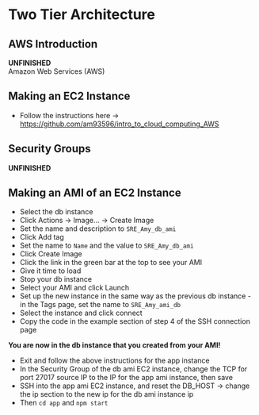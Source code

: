 # Two Tier Architecture
## AWS Introduction  
**UNFINISHED**  
Amazon Web Services (AWS)

## Making an EC2 Instance
- Follow the instructions here -> https://github.com/am93596/intro_to_cloud_computing_AWS

## Security Groups  
**UNFINISHED**  

## Making an AMI of an EC2 Instance
- Select the db instance
- Click Actions -> Image... -> Create Image
- Set the name and description to `SRE_Amy_db_ami`
- Click Add tag
- Set the name to `Name` and the value to `SRE_Amy_db_ami`
- Click Create Image
- Click the link in the green bar at the top to see your AMI
- Give it time to load
- Stop your db instance
- Select your AMI and click Launch
- Set up the new instance in the same way as the previous db instance - in the Tags page, set the name to `SRE_Amy_ami_db`
- Select the instance and click connect
- Copy the code in the example section of step 4 of the SSH connection page  

**You are now in the db instance that you created from your AMI!**  

- Exit and follow the above instructions for the app instance
- In the Security Group of the db ami EC2 instance, change the TCP for port 27017 source IP to the IP for the app ami instance, then save
- SSH into the app ami EC2 instance, and reset the DB_HOST -> change the ip section to the new ip for the db ami instance ip
- Then `cd app` and `npm start`
